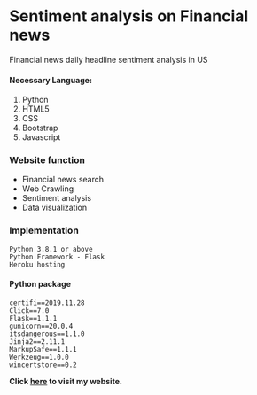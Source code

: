 # Sentiment analysis on Financial news
Financial news daily headline sentiment analysis in US
#### Necessary Language: 
1. Python
2. HTML5
3. CSS
4. Bootstrap
5. Javascript

### Website function
- Financial news search
- Web Crawling
- Sentiment analysis
- Data visualization

### Implementation
```
Python 3.8.1 or above
Python Framework - Flask
Heroku hosting
```
#### Python package
```
certifi==2019.11.28
Click==7.0
Flask==1.1.1
gunicorn==20.0.4
itsdangerous==1.1.0
Jinja2==2.11.1
MarkupSafe==1.1.1
Werkzeug==1.0.0
wincertstore==0.2
```

**Click [here](https://tung429.herokuapp.com/) to visit my website.**
